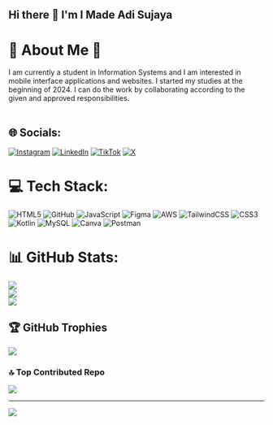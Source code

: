 ## Hi there 👋 I'm I Made Adi Sujaya

# 💫 About Me 💫
I am currently a student in Information Systems and I am interested in mobile interface applications and websites. I started my studies at the beginning of 2024. I can do the work by collaborating according to the given and approved responsibilities. <br><br>

## 🌐 Socials:
[![Instagram](https://img.shields.io/badge/Instagram-%23E4405F.svg?logo=Instagram&logoColor=white)](https://instagram.com/Missuyya) [![LinkedIn](https://img.shields.io/badge/LinkedIn-%230077B5.svg?logo=linkedin&logoColor=white)](https://linkedin.com/in/MadeSujaya) [![TikTok](https://img.shields.io/badge/TikTok-%23000000.svg?logo=TikTok&logoColor=white)](https://tiktok.com/@misudya) [![X](https://img.shields.io/badge/X-black.svg?logo=X&logoColor=white)](https://x.com/Borbobb) 

# 💻 Tech Stack:
![HTML5](https://img.shields.io/badge/html5-%23E34F26.svg?style=for-the-badge&logo=html5&logoColor=white) ![GitHub](https://img.shields.io/badge/github-%23121011.svg?style=for-the-badge&logo=github&logoColor=white) ![JavaScript](https://img.shields.io/badge/javascript-%23323330.svg?style=for-the-badge&logo=javascript&logoColor=%23F7DF1E) ![Figma](https://img.shields.io/badge/figma-%23F24E1E.svg?style=for-the-badge&logo=figma&logoColor=white) ![AWS](https://img.shields.io/badge/AWS-%23FF9900.svg?style=for-the-badge&logo=amazon-aws&logoColor=white) ![TailwindCSS](https://img.shields.io/badge/tailwindcss-%2338B2AC.svg?style=for-the-badge&logo=tailwind-css&logoColor=white) ![CSS3](https://img.shields.io/badge/css3-%231572B6.svg?style=for-the-badge&logo=css3&logoColor=white) ![Kotlin](https://img.shields.io/badge/kotlin-%237F52FF.svg?style=for-the-badge&logo=kotlin&logoColor=white) ![MySQL](https://img.shields.io/badge/mysql-4479A1.svg?style=for-the-badge&logo=mysql&logoColor=white) ![Canva](https://img.shields.io/badge/Canva-%2300C4CC.svg?style=for-the-badge&logo=Canva&logoColor=white) ![Postman](https://img.shields.io/badge/Postman-FF6C37?style=for-the-badge&logo=postman&logoColor=white)
# 📊 GitHub Stats:
![](https://github-readme-stats.vercel.app/api?username=Missuyaa&theme=shadow_blue&hide_border=true&include_all_commits=false&count_private=false)<br/>
![](https://github-readme-streak-stats.herokuapp.com/?user=Missuyaa&theme=shadow_blue&hide_border=true)<br/>
![](https://github-readme-stats.vercel.app/api/top-langs/?username=Missuyaa&theme=shadow_blue&hide_border=true&include_all_commits=false&count_private=false&layout=compact)

## 🏆 GitHub Trophies
![](https://github-profile-trophy.vercel.app/?username=Missuyaa&theme=radical&no-frame=true&no-bg=true&margin-w=4)

### 🔝 Top Contributed Repo
![](https://github-contributor-stats.vercel.app/api?username=Missuyaa&limit=5&theme=dark&combine_all_yearly_contributions=true)

---
[![](https://visitcount.itsvg.in/api?id=Missuyaa&icon=0&color=0)](https://visitcount.itsvg.in)

<!-- Proudly created with GPRM ( https://gprm.itsvg.in ) -->
